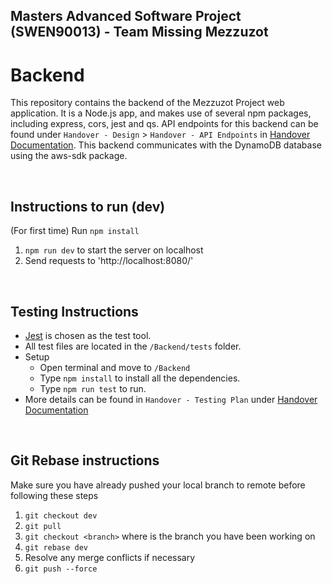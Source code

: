 ## Masters Advanced Software Project (SWEN90013) - Team Missing Mezzuzot

# Backend

This repository contains the backend of the Mezzuzot Project web application. It is a Node.js app, and makes use of several npm packages, including express, cors, jest and qs. API endpoints for this backend can be found under `Handover - Design` > `Handover - API Endpoints` in [Handover Documentation](./Handover-Documentation.pdf). This backend communicates with the DynamoDB database using the aws-sdk package.

&nbsp;

## Instructions to run (dev)
(For first time) Run `npm install`
1. `npm run dev` to start the server on localhost
2. Send requests to 'http://localhost:8080/'

&nbsp;

## Testing Instructions

- [Jest](https://jestjs.io/) is chosen as the test tool.
- All test files are located in the `/Backend/tests` folder.
- Setup
  - Open terminal and move to `/Backend`
  - Type `npm install` to install all the dependencies. 
  - Type `npm run test` to run.
- More details can be found in `Handover - Testing Plan` under [Handover Documentation](./Handover-Documentation.pdf)

&nbsp;

## Git Rebase instructions

Make sure you have already pushed your local branch to remote before following these steps

1. `git checkout dev`
2. `git pull`
3. `git checkout <branch>` where <branch> is the branch you have been working on
4. `git rebase dev`
5. Resolve any merge conflicts if necessary
6. `git push --force`
  
&nbsp;